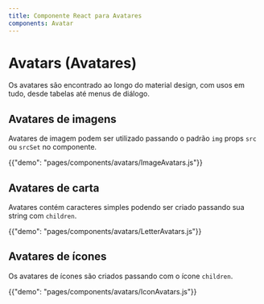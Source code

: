 ```yaml
---
title: Componente React para Avatares
components: Avatar
---
```


# Avatars (Avatares)

<p class="description">Os avatares são encontrado ao longo do material design, com usos em tudo, desde tabelas até menus de diálogo.</p>

## Avatares de imagens

Avatares de imagem podem ser utilizado passando o padrão `img` props `src` ou `srcSet` no componente.

{{"demo": "pages/components/avatars/ImageAvatars.js"}}

## Avatares de carta

Avatares contém caracteres simples podendo ser criado passando sua string com `children`.

{{"demo": "pages/components/avatars/LetterAvatars.js"}}

## Avatares de ícones

Os avatares de ícones são criados passando com o ícone `children`.

{{"demo": "pages/components/avatars/IconAvatars.js"}}